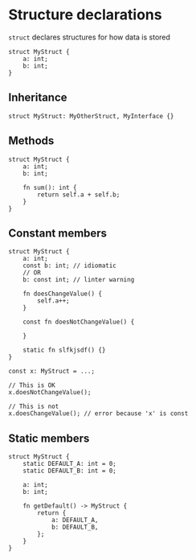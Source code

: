 # Structure declarations

`struct` declares structures for how data is stored

```
struct MyStruct {
	a: int;
	b: int;
}
```

## Inheritance

```
struct MyStruct: MyOtherStruct, MyInterface {}
```

## Methods

```
struct MyStruct {
	a: int;
	b: int;
	
	fn sum(): int {
		return self.a + self.b;
	}
}
```

## Constant members

```
struct MyStruct {
	a: int;
	const b: int; // idiomatic
	// OR
	b: const int; // linter warning
	
	fn doesChangeValue() {
		self.a++;
	}
	
	const fn doesNotChangeValue() {
		
	}
	
	static fn slfkjsdf() {}
}

const x: MyStruct = ...;

// This is OK
x.doesNotChangeValue();

// This is not
x.doesChangeValue(); // error because 'x' is const
```

## Static members

```
struct MyStruct {
	static DEFAULT_A: int = 0;
	static DEFAULT_B: int = 0;

	a: int;
	b: int;
	
	fn getDefault() -> MyStruct {
		return {
			a: DEFAULT_A,
			b: DEFAULT_B,
		};
	}
}
```
